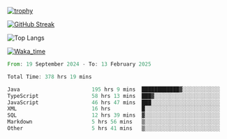 <!--
**ren-joey/ren-joey** is a ✨ _special_ ✨ repository because its `README.md` (this file) appears on your GitHub profile.

Here are some ideas to get you started:

- 🔭 I’m currently working on ...
- 🌱 I’m currently learning ...
- 👯 I’m looking to collaborate on ...
- 🤔 I’m looking for help with ...
- 💬 Ask me about ...
- 📫 How to reach me: ...
- 😄 Pronouns: ...
- ⚡ Fun fact: ...
-->

[![trophy](https://github-profile-trophy.vercel.app/?username=ren-joey&theme=darkhub&column=5)](https://github.com/ren-joey)

[![GitHub Streak](https://streak-stats.demolab.com/?user=ren-joey&theme=dark)](https://github.com/ren-joey)

![Top Langs](https://github-readme-stats.vercel.app/api/top-langs?username=ren-joey&show_icons=true&layout=compact&locale=en&hide=html,CSS,scss,Pug,Twig&theme=dark)

[![Waka_time](https://github-readme-stats.vercel.app/api/wakatime?username=joeyren&theme=dark)](https://github.com/ren-joey)

<!--START_SECTION:waka-->

```rust
From: 19 September 2024 - To: 13 February 2025

Total Time: 378 hrs 19 mins

Java                       195 hrs 9 mins  ████████████▓░░░░░░░░░░░░   50.82 %
TypeScript                 58 hrs 13 mins  ███▓░░░░░░░░░░░░░░░░░░░░░   15.16 %
JavaScript                 46 hrs 47 mins  ███░░░░░░░░░░░░░░░░░░░░░░   12.18 %
XML                        16 hrs          █░░░░░░░░░░░░░░░░░░░░░░░░   04.17 %
SQL                        12 hrs 39 mins  ▓░░░░░░░░░░░░░░░░░░░░░░░░   03.30 %
Markdown                   5 hrs 56 mins   ▒░░░░░░░░░░░░░░░░░░░░░░░░   01.55 %
Other                      5 hrs 41 mins   ▒░░░░░░░░░░░░░░░░░░░░░░░░   01.48 %
```

<!--END_SECTION:waka-->
